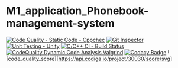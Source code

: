 # M1_application_Phonebook-management-system
[![Code Quality - Static Code - Cppchec](https://github.com/vishnukumar25/M1_application_Phonebook-management-system/actions/workflows/c-cpp.yml/badge.svg)](https://github.com/vishnukumar25/M1_application_Phonebook-management-system/actions/workflows/c-cpp.yml)
[![Git Inspector](https://github.com/vishnukumar25/M1_application_Phonebook-management-system/actions/workflows/.gitinspector.yml/badge.svg)](https://github.com/vishnukumar25/M1_application_Phonebook-management-system/actions/workflows/.gitinspector.yml)
[![Unit Testing - Unity](https://github.com/vishnukumar25/M1_application_Phonebook-management-system/actions/workflows/.Unittesting.yml/badge.svg)](https://github.com/vishnukumar25/M1_application_Phonebook-management-system/actions/workflows/.Unittesting.yml)
[![C/C++ CI - Build Status](https://github.com/vishnukumar25/M1_application_Phonebook-management-system/actions/workflows/.linux.yml/badge.svg)](https://github.com/vishnukumar25/M1_application_Phonebook-management-system/actions/workflows/.linux.yml)
[![CodeQuality Dynamic Code Analysis Valgrind](https://github.com/vishnukumar25/M1_application_Phonebook-management-system/actions/workflows/valgrind.yml/badge.svg)](https://github.com/vishnukumar25/M1_application_Phonebook-management-system/actions/workflows/valgrind.yml)
[![Codacy Badge](https://app.codacy.com/project/badge/Grade/4bbb3da743124a008afb2b5bfb2eb6e1)](https://www.codacy.com/gh/vishnukumar25/M1_application_Phonebook-management-system/dashboard?utm_source=github.com&amp;utm_medium=referral&amp;utm_content=vishnukumar25/M1_application_Phonebook-management-system&amp;utm_campaign=Badge_Grade)
![code_quality_score][https://api.codiga.io/project/30030/score/svg]

